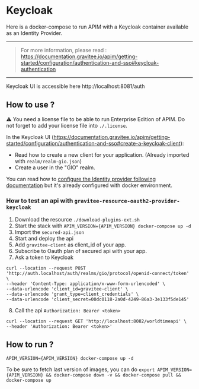 # Keycloak

Here is a docker-compose to run APIM with a Keycloak container available as an Identity Provider.

---
> For more information, please read :
> https://documentation.gravitee.io/apim/getting-started/configuration/authentication-and-sso#keycloak-authentication
---

Keycloak UI is accessible here http://localhost:8081/auth

## How to use ?

⚠️ You need a license file to be able to run Enterprise Edition of APIM. Do not forget to add your license file into `./.license`.

In the Keycloak UI (https://documentation.gravitee.io/apim/getting-started/configuration/authentication-and-sso#create-a-keycloak-client):
- Read how to create a new client for your application. (Already imported with `realm/realm-gio.json`)
- Create a user in the "GIO" realm.

You can read how to [configure the Identity provider following documentation](https://documentation.gravitee.io/apim/getting-started/configuration/authentication-and-sso#configure-keycloak-authentication-in-gravitee) but it's already configured with docker environment.

### How to test an api with `gravitee-resource-oauth2-provider-keycloak`

1. Download the resource `./download-plugins-ext.sh`
2. Start the stack with `APIM_VERSION={APIM_VERSION} docker-compose up -d`
3. Import the `secured-api.json`
4. Start and deploy the api
5. Add `gravitee-client` as client_id of your app.
6. Subscribe to Oauth plan of secured api with your app.
7. Ask a token to Keycloak
```
curl --location --request POST 'http://auth.localhost/auth/realms/gio/protocol/openid-connect/token' \
--header 'Content-Type: application/x-www-form-urlencoded' \
--data-urlencode 'client_id=gravitee-client' \
--data-urlencode 'grant_type=client_credentials' \
--data-urlencode 'client_secret=00dc0118-2a0d-4249-86a3-3e133f5de145'
```
8. Call the api `Authorization: Bearer <token>`
```
curl --location --request GET 'http://localhost:8082/worldtimeapi' \
--header 'Authorization: Bearer <token>'
```

## How to run ?

`APIM_VERSION={APIM_VERSION} docker-compose up -d ` 

To be sure to fetch last version of images, you can do
`export APIM_VERSION={APIM_VERSION} && docker-compose down -v && docker-compose pull && docker-compose up`

